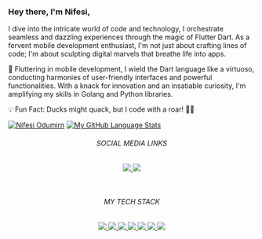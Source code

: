 
<!--
**levi956/levi956** is a ✨ _special_ ✨ repository because its `README.md` (this file) appears on your GitHub profile.

Here are some ideas to get you started:

-->

### Hey there, I'm Nifesi,

I dive into the intricate world of code and technology, I orchestrate seamless and dazzling experiences through the magic of Flutter Dart. As a fervent mobile development enthusiast, I'm not just about crafting lines of code; I'm about sculpting digital marvels that breathe life into apps.

📱 Fluttering in mobile development, I wield the Dart language like a virtuoso, conducting harmonies of user-friendly interfaces and powerful functionalities. With a knack for innovation and an insatiable curiosity, I'm amplifying my skills in Golang and Python libraries.

💡 Fun Fact: Ducks might quack, but I code with a roar! 🦆🚀

<!--
- 🤔 I’m looking for help with ...
- 💬 Ask me about ...
- 📫 How to reach me: ...
- 😄 Pronouns: ...
-->

[![Nifesi Odumirn](https://github-readme-stats.vercel.app/api?username=levi956)](https://github.com/levi956/github-readme-stats)
[![My GitHub Language Stats](https://github-readme-stats.vercel.app/api/top-langs/?username=levi956&langs_count=5&theme=light)]()


<h6 align="center">SOCIAL MEDIA LINKS</h6>

<p align="center">
  <a href="https://github.com/levi956">
    <img src="https://img.shields.io/badge/-@levi956%20Ijachi-%23000814?style=flat-square&logo=github" />
  </a>


  <a href="https://www.linkedin.com/in/nifesi-odumirin-7a48361b5/">
    <img src="https://img.shields.io/badge/-@Pius%20Adams%20Ijachi-%230077B5?style=flat-square&logo=linkedin" />
  </a>
</p>
<br/>

<h6 align="center">MY TECH STACK</h6>
<p align="center">

  <a href="Dart">
    <img src="https://img.shields.io/badge/-Dart-007ACC?style=flat-square&logo=dartt&logoColor=white" />
  </a>

  <a href="Flutter">
    <img src="https://img.shields.io/badge/-Flutter-%23282C34?style=flat-square&logo=flutter" />
  </a>

  <a href="Python">
    <img src="https://img.shields.io/badge/-Vue.js-%232c3e50?style=flat-square&logo=python" />
  </a>

  <a href="Swift">
    <img src="https://img.shields.io/badge/-Swift-%23F05032?style=flat-square&logo=swift&logoColor=%23ffffff" />
  </a>

  <a href="GIT">
    <img src="https://img.shields.io/badge/-Git-%23F05032?style=flat-square&logo=git&logoColor=%23ffffff" />
  </a>

  <a href="Visual Studio Code">
    <img src="https://img.shields.io/badge/-VSCode-%23007ACC?style=flat-square&logo=visual-studio-code" />
  </a>

  <a href="Firebase">
    <img src="https://img.shields.io/badge/-MySQL-%2300758F?style=flat-square&logo=mysql&logoColor=F29111" />
  </a>
</p>
<br/>


<br/>
